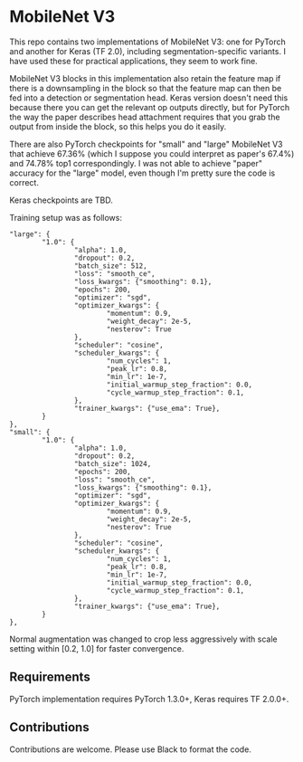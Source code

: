 # MobileNet V3

This repo contains two implementations of MobileNet V3: one for PyTorch and
another for Keras (TF 2.0), including segmentation-specific variants. I have
used these for practical applications, they seem to work fine.

MobileNet V3 blocks in this implementation also retain the feature map if there
is a downsampling in the block so that the feature map can then be fed into a
detection or segmentation head. Keras version doesn't need this because there
you can get the relevant op outputs directly, but for PyTorch the way the paper
describes head attachment requires that you grab the output from inside the
block, so this helps you do it easily.

There are also PyTorch checkpoints for "small" and "large" MobileNet V3 that
achieve 67.36% (which I suppose you could interpret as paper's 67.4%) and
74.78%  top1 correspondingly. I was not able to achieve "paper" accuracy for
the "large" model, even though I'm pretty sure the code is correct. 

Keras checkpoints are TBD.

Training setup was as follows:

```python3
"large": {
		"1.0": {
				"alpha": 1.0,
				"dropout": 0.2,
				"batch_size": 512,
				"loss": "smooth_ce",
				"loss_kwargs": {"smoothing": 0.1},
				"epochs": 200,
				"optimizer": "sgd",
				"optimizer_kwargs": {
						"momentum": 0.9,
						"weight_decay": 2e-5,
						"nesterov": True
				},
				"scheduler": "cosine",
				"scheduler_kwargs": {
						"num_cycles": 1,
						"peak_lr": 0.8,
						"min_lr": 1e-7,
						"initial_warmup_step_fraction": 0.0,
						"cycle_warmup_step_fraction": 0.1,
				},
				"trainer_kwargs": {"use_ema": True},
		}
},
"small": {
		"1.0": {
				"alpha": 1.0,
				"dropout": 0.2,
				"batch_size": 1024,
				"epochs": 200,
				"loss": "smooth_ce",
				"loss_kwargs": {"smoothing": 0.1},
				"optimizer": "sgd",
				"optimizer_kwargs": {
						"momentum": 0.9,
						"weight_decay": 2e-5,
						"nesterov": True
				},
				"scheduler": "cosine",
				"scheduler_kwargs": {
						"num_cycles": 1,
						"peak_lr": 0.8,
						"min_lr": 1e-7,
						"initial_warmup_step_fraction": 0.0,
						"cycle_warmup_step_fraction": 0.1,
				},
				"trainer_kwargs": {"use_ema": True},
		}
},
```
Normal augmentation was changed to crop less aggressively with scale setting
within [0.2, 1.0] for faster convergence.

## Requirements

PyTorch implementation requires PyTorch 1.3.0+, Keras requires TF 2.0.0+.

## Contributions

Contributions are welcome. Please use Black to format the code.
